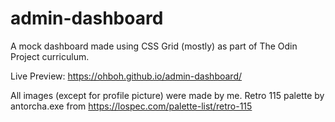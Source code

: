 # admin-dashboard
A mock dashboard made using CSS Grid (mostly) as part of The Odin Project curriculum.

Live Preview: https://ohboh.github.io/admin-dashboard/

All images (except for profile picture) were made by me.
Retro 115 palette by antorcha.exe from https://lospec.com/palette-list/retro-115
